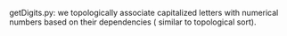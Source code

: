 getDigits.py: we topologically associate capitalized letters with numerical numbers based on their dependencies ( similar to topological sort).
